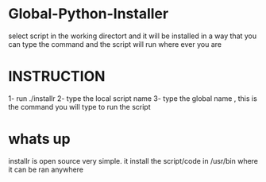 # Global-Python-Installer
select script in the working directort and it will be installed in a way that you can type the command and the script will run where ever you are


# INSTRUCTION
1- run ./installr
2- type the local script name
3- type the global name , this is the command you will type to run the script

# whats up
installr is open source very simple. it install the script/code in /usr/bin where it can be ran anywhere
